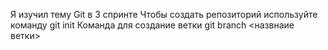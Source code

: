 Я изучил тему Git в 3 спринте
Чтобы создать репозиторий используйте команду git init
Команда для создание ветки git branch <назвнаие ветки>
